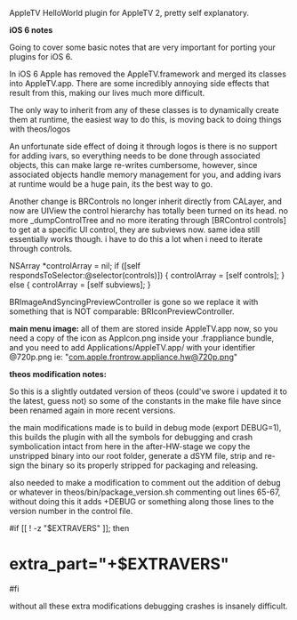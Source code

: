 AppleTV HelloWorld plugin for AppleTV 2, pretty self explanatory.

**iOS 6 notes**

Going to cover some basic notes that are very important for porting your plugins for iOS 6.

In iOS 6 Apple has removed the AppleTV.framework and merged its classes into AppleTV.app. There are some incredibly annoying side effects that result from this, making our lives much more difficult.

The only way to inherit from any of these classes is to dynamically create them at runtime, the easiest way to do this, is moving back to doing things with theos/logos

An unfortunate side effect of doing it through logos is there is no support for adding ivars, so everything needs to be done through associated objects, this can make large re-writes cumbersome, however, since associated objects handle memory management for you, and adding ivars at runtime would be a huge pain, its the best way to go.

Another change is BRControls no longer inherit directly from CALayer, and now are UIView the control hierarchy has totally been turned on its head. no more _dumpControlTree and no more iterating through [BRControl controls] to get at a specific UI control, they are subviews now. same idea still essentially works though. i have to do this a lot when i need to iterate through controls.

NSArray *controlArray = nil;
if ([self respondsToSelector:@selector(controls)]) { controlArray = [self controls]; } else { controlArray = [self subviews]; }

BRImageAndSyncingPreviewController is gone so we replace it with something that is NOT comparable: BRIconPreviewController.

**main menu image:** all of them are stored inside AppleTV.app now, so you need a copy of the icon as AppIcon.png inside your .frappliance bundle, and you need to add Applications/AppleTV.app/ with your identifier @720p.png ie: "com.apple.frontrow.appliance.hw@720p.png"

**theos modification notes:**

So this is a slightly outdated version of theos (could've swore i updated it to the latest, guess not) so some of the constants in the make file have since been renamed again in more recent versions.

the main modifications made is to build in debug mode (export DEBUG=1), this builds the plugin with all the symbols for debugging and crash symbolication intact
from here in the after-HW-stage we copy the unstripped binary into our root folder, generate a dSYM file, strip and re-sign the binary so its properly stripped for packaging and releasing.

also needed to make a modification to comment out the addition of debug or whatever in theos/bin/package_version.sh commenting out lines 65-67, without doing this it adds +DEBUG or something along those lines to the version number in the control file.

#if [[ ! -z "$EXTRAVERS" ]]; then
#	extra_part="+$EXTRAVERS"
#fi

without all these extra modifications debugging crashes is insanely difficult.
